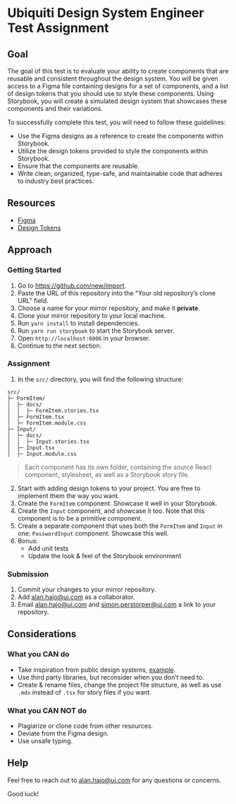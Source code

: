 # Ubiquiti Design System Engineer Test Assignment

## Goal

The goal of this test is to evaluate your ability to create components that are reusable and consistent throughout the design system. You will be given access to a Figma file containing designs for a set of components, and a list of design tokens that you should use to style these components. Using Storybook, you will create a simulated design system that showcases these components and their variations.

To successfully complete this test, you will need to follow these guidelines:

- Use the Figma designs as a reference to create the components within Storybook.
- Utilize the design tokens provided to style the components within Storybook.
- Ensure that the components are reusable.
- Write clean, organized, type-safe, and maintainable code that adheres to industry best practices.

## Resources

- [Figma](https://www.figma.com/file/8qV0sjXX45tzthIfuvIMOV/Example-Components?node-id=25%3A20577&t=kESn8xQxJQlUGO4D-1)
- [Design Tokens](https://docs.google.com/spreadsheets/d/1qIjZMMU-I0V9w_zs4dTU54k6tVR6iyQBexvT0TEdzZs/edit?usp=share_link)

## Approach

### Getting Started

1. Go to https://github.com/new/import.
1. Paste the URL of this repository into the "Your old repository’s clone URL" field.
1. Choose a name for your mirror repository, and make it **private**.
1. Clone your mirror repository to your local machine.
1. Run `yarn install` to install dependencies.
1. Run `yarn run storybook` to start the Storybook server.
1. Open `http://localhost:6006` in your browser.
1. Continue to the next section.

### Assignment

1. In the `src/` directory, you will find the following structure:

```
src/
├─ FormItem/
│  ├─ docs/
│  │  ├─ FormItem.stories.tsx
│  ├─ FormItem.tsx
│  ├─ FormItem.module.css
├─ Input/
│  ├─ docs/
│  │  ├─ Input.stories.tsx
│  ├─ Input.tsx
│  ├─ Input.module.css
```

> Each component has its own folder, containing the source React component, stylesheet, as well as a Storybook story file.

2. Start with adding design tokens to your project. You are free to implement them the way you want.
3. Create the `FormItem` component. Showcase it well in your Storybook.
4. Create the `Input` component, and showcase it too. Note that this component is to be a primitive component.
5. Create a separate component that uses both the `FormItem` and `Input` in one: `PasswordInput` component. Showcase this well.
6. Bonus:
   - Add unit tests
   - Update the look & feel of the Storybook environment

### Submission

1. Commit your changes to your mirror repository.
1. Add alan.hajo@ui.com as a collaborator.
1. Email alan.hajo@ui.com and simon.perstorper@ui.com a link to your repository.

## Considerations

### What you CAN do

- Take inspiration from public design systems, [example](https://60b3813c9e93660049cec98b-lmuvkivqmh.chromatic.com/?path=/docs/welcome--page).
- Use third party libraries, but reconsider when you don’t need to.
- Create & rename files, change the project file structure, as well as use `.mdx` instead of `.tsx` for story files if you want.

### What you CAN NOT do

- Plagiarize or clone code from other resources.
- Deviate from the Figma design.
- Use unsafe typing.

## Help

Feel free to reach out to alan.hajo@ui.com for any questions or concerns.

Good luck!
